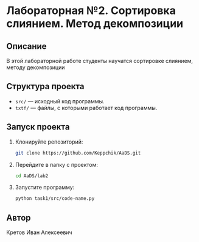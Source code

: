 # Лабораторная №2. Сортировка слиянием. Метод декомпозиции

## Описание
В этой лабораторной работе студенты научатся сортировке слиянием,
методу декомпозиции

## Структура проекта
- `src/` — исходный код программы.
- `txtf/` — файлы, с которыми работает код программы.

## Запуск проекта
1. Клонируйте репозиторий:
   ```bash
   git clone https://github.com/Keppchik/AaDS.git
   ```
2. Перейдите в папку с проектом:
   ```bash
   cd AaDS/lab2
   ```
3. Запустите программу:
   ```bash
   python task1/src/code-name.py
   ```
   
## Автор
Кретов Иван Алексеевич
